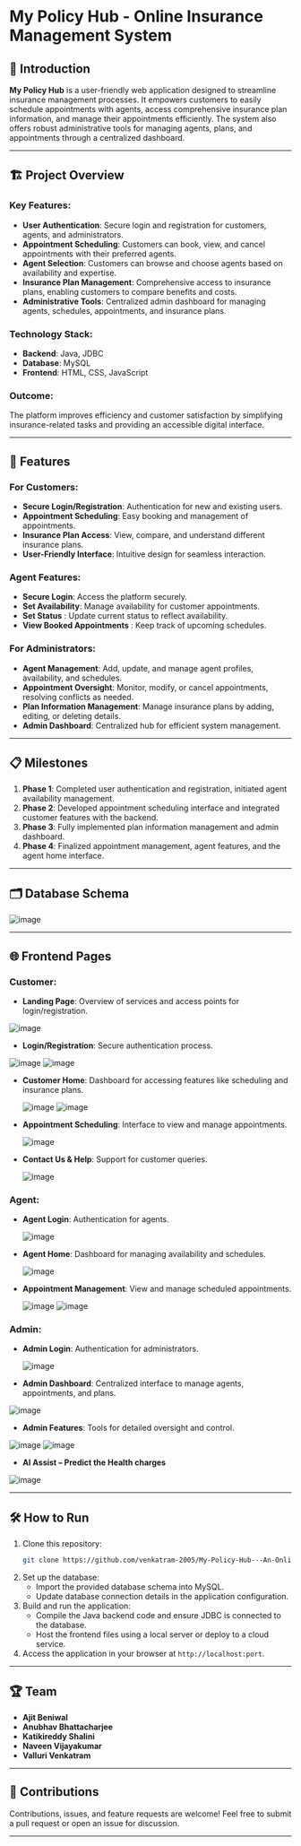 # My Policy Hub - Online Insurance Management System

## 📌 Introduction
**My Policy Hub** is a user-friendly web application designed to streamline insurance management processes. It empowers customers to easily schedule appointments with agents, access comprehensive insurance plan information, and manage their appointments efficiently. The system also offers robust administrative tools for managing agents, plans, and appointments through a centralized dashboard.

---

## 🏗️ Project Overview
### Key Features:
- **User Authentication**: Secure login and registration for customers, agents, and administrators.
- **Appointment Scheduling**: Customers can book, view, and cancel appointments with their preferred agents.
- **Agent Selection**: Customers can browse and choose agents based on availability and expertise.
- **Insurance Plan Management**: Comprehensive access to insurance plans, enabling customers to compare benefits and costs.
- **Administrative Tools**: Centralized admin dashboard for managing agents, schedules, appointments, and insurance plans.

### Technology Stack:
- **Backend**: Java, JDBC
- **Database**: MySQL
- **Frontend**: HTML, CSS, JavaScript

### Outcome:
The platform improves efficiency and customer satisfaction by simplifying insurance-related tasks and providing an accessible digital interface.

---

## 🎯 Features
### For Customers:
- **Secure Login/Registration**: Authentication for new and existing users.
- **Appointment Scheduling**: Easy booking and management of appointments.
- **Insurance Plan Access**: View, compare, and understand different insurance plans.
- **User-Friendly Interface**: Intuitive design for seamless interaction.

### Agent Features: 
- **Secure Login**: Access the platform securely.
- **Set Availability**: Manage availability for customer appointments.
- **Set Status** : Update current status to reflect availability.
- **View Booked Appointments** : Keep track of upcoming schedules.

### For Administrators:
- **Agent Management**: Add, update, and manage agent profiles, availability, and schedules.
- **Appointment Oversight**: Monitor, modify, or cancel appointments, resolving conflicts as needed.
- **Plan Information Management**: Manage insurance plans by adding, editing, or deleting details.
- **Admin Dashboard**: Centralized hub for efficient system management.

---

## 📋 Milestones
1. **Phase 1**: Completed user authentication and registration, initiated agent availability management.
2. **Phase 2**: Developed appointment scheduling interface and integrated customer features with the backend.
3. **Phase 3**: Fully implemented plan information management and admin dashboard.
4. **Phase 4**: Finalized appointment management, agent features, and the agent home interface.

---

## 🗂️ Database Schema

![image](https://github.com/user-attachments/assets/4a77016a-381e-4b8b-a469-ee6a15a28d30)

---

## 🌐 Frontend Pages
### Customer:
- **Landing Page**: Overview of services and access points for login/registration.

![image](https://github.com/user-attachments/assets/2f8f3e09-5b15-4a2d-890f-d1c456ccc721)

- **Login/Registration**: Secure authentication process.

![image](https://github.com/user-attachments/assets/0a8a8086-b9ac-45c4-90ee-26c4cae756e5)
![image](https://github.com/user-attachments/assets/35cf862a-c45d-4403-9401-dff4c297f04c)

- **Customer Home**: Dashboard for accessing features like scheduling and insurance plans.

  ![image](https://github.com/user-attachments/assets/82e35890-b647-4ad4-83c4-e8cb418e529d)
  ![image](https://github.com/user-attachments/assets/f46c49f4-0a10-419d-8901-a390a04b30ce)

- **Appointment Scheduling**: Interface to view and manage appointments.

  ![image](https://github.com/user-attachments/assets/8d41938b-e03c-46c6-ba6a-063a7db28bcd)

- **Contact Us & Help**: Support for customer queries.

  ![image](https://github.com/user-attachments/assets/ff9b7b5f-2ff0-4691-9a31-7d97d700100d)

### Agent:
- **Agent Login**: Authentication for agents.

  ![image](https://github.com/user-attachments/assets/17e17da9-5c0c-4c65-a99e-6cb0dc0f320b)

- **Agent Home**: Dashboard for managing availability and schedules.

  ![image](https://github.com/user-attachments/assets/a41618a0-0712-4cd9-9b2c-31ff8c677000)

- **Appointment Management**: View and manage scheduled appointments.

  ![image](https://github.com/user-attachments/assets/be00edef-54a4-4b08-9615-c04fac8aa02a)
  ![image](https://github.com/user-attachments/assets/f326731a-8124-48e9-80c9-9ac8391ce7b2)

### Admin:
- **Admin Login**: Authentication for administrators.

  ![image](https://github.com/user-attachments/assets/8754d3f2-4760-4e0c-b95d-4bd0e01b5728)

- **Admin Dashboard**: Centralized interface to manage agents, appointments, and plans.

![image](https://github.com/user-attachments/assets/b16d7cae-f327-4cc4-b390-ec17d237d59e)

  
- **Admin Features**: Tools for detailed oversight and control.

![image](https://github.com/user-attachments/assets/65905889-a268-478b-98e3-18cb50242ffd)
![image](https://github.com/user-attachments/assets/2adb5c51-2436-4c29-b48a-8b6807ef54f6)

- **AI Assist – Predict the Health charges**

![image](https://github.com/user-attachments/assets/a2e7a563-71f1-45b9-a37e-f167aadc7ea9)

---

## 🛠️ How to Run
1. Clone this repository:
   ```bash
   git clone https://github.com/venkatram-2005/My-Policy-Hub---An-Online-Insurance-Management-System.git
   ```
2. Set up the database:
   - Import the provided database schema into MySQL.
   - Update database connection details in the application configuration.
3. Build and run the application:
   - Compile the Java backend code and ensure JDBC is connected to the database.
   - Host the frontend files using a local server or deploy to a cloud service.
4. Access the application in your browser at `http://localhost:port`.

---

## 🏆 Team
- **Ajit Beniwal**
- **Anubhav Bhattacharjee**
- **Katikireddy Shalini**
- **Naveen Vijayakumar**
- **Valluri Venkatram**

---

## 🤝 Contributions
Contributions, issues, and feature requests are welcome! Feel free to submit a pull request or open an issue for discussion.

---
